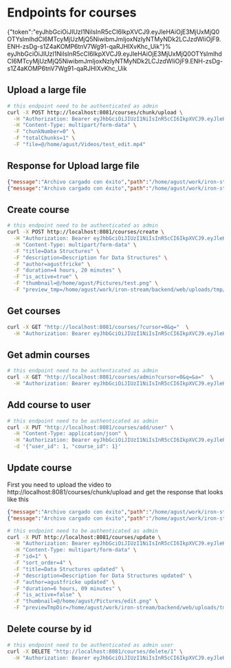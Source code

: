 # Endpoints for courses

{"token":"eyJhbGciOiJIUzI1NiIsInR5cCI6IkpXVCJ9.eyJleHAiOjE3MjUxMjQ0OTYsImlhdCI6MTcyMjUzMjQ5NiwibmJmIjoxNzIyNTMyNDk2LCJzdWIiOjF9.ENH-zsDg-s1Z4aKOMP6tnV7Wg91-qaRJHlXvKhc_Uik"}%
eyJhbGciOiJIUzI1NiIsInR5cCI6IkpXVCJ9.eyJleHAiOjE3MjUxMjQ0OTYsImlhdCI6MTcyMjUzMjQ5NiwibmJmIjoxNzIyNTMyNDk2LCJzdWIiOjF9.ENH-zsDg-s1Z4aKOMP6tnV7Wg91-qaRJHlXvKhc_Uik

## Upload a large file
```bash
# this endpoint need to be authenticated as admin
curl -X POST http://localhost:8081/courses/chunk/upload \
  -H "Authorization: Bearer eyJhbGciOiJIUzI1NiIsInR5cCI6IkpXVCJ9.eyJleHAiOjE3MjUxMjQ0OTYsImlhdCI6MTcyMjUzMjQ5NiwibmJmIjoxNzIyNTMyNDk2LCJzdWIiOjF9.ENH-zsDg-s1Z4aKOMP6tnV7Wg91-qaRJHlXvKhc_Uik" \
  -H "Content-Type: multipart/form-data" \
  -F "chunkNumber=0" \
  -F "totalChunks=1" \
  -F "file=@/home/agust/Videos/test_edit.mp4"
```

## Response for Upload large file
```json
{"message":"Archivo cargado con éxito","path":"/home/agust/work/iron-stream/backend/web/uploads/tmp/1cd35233-c3c5-4d6f-b155-1c1a74a1a133/test.mkv"}%
{"message":"Archivo cargado con éxito","path":"/home/agust/work/iron-stream/backend/web/uploads/tmp/cc557fd0-239b-48f1-8f0c-a6d297bfca9c/test.mp4"}%
```

## Create course
```bash
# this endpoint need to be authenticated as admin
curl -X POST http://localhost:8081/courses/create \
  -H "Authorization: Bearer eyJhbGciOiJIUzI1NiIsInR5cCI6IkpXVCJ9.eyJleHAiOjE3MjUxMjQ0OTYsImlhdCI6MTcyMjUzMjQ5NiwibmJmIjoxNzIyNTMyNDk2LCJzdWIiOjF9.ENH-zsDg-s1Z4aKOMP6tnV7Wg91-qaRJHlXvKhc_Uik" \
  -H "Content-Type: multipart/form-data" \
  -F "title=Data Structures" \
  -F "description=Description for Data Structures" \
  -F "author=agustfricke" \
  -F "duration=4 hours, 20 minutes" \
  -F "is_active=true" \
  -F "thumbnail=@/home/agust/Pictures/test.png" \
  -F "preview_tmp=/home/agust/work/iron-stream/backend/web/uploads/tmp/cc557fd0-239b-48f1-8f0c-a6d297bfca9c/test.mp4"
```

## Get courses
```bash
curl -X GET "http://localhost:8081/courses/?cursor=0&q="  \
  -H "Authorization: Bearer eyJhbGciOiJIUzI1NiIsInR5cCI6IkpXVCJ9.eyJleHAiOjE3MjUxMjQ0OTYsImlhdCI6MTcyMjUzMjQ5NiwibmJmIjoxNzIyNTMyNDk2LCJzdWIiOjF9.ENH-zsDg-s1Z4aKOMP6tnV7Wg91-qaRJHlXvKhc_Uik" | jq
```

## Get admin courses
```bash
# this endpoint need to be authenticated as admin
curl -X GET "http://localhost:8081/courses/admin?cursor=0&q=&a="  \
  -H "Authorization: Bearer eyJhbGciOiJIUzI1NiIsInR5cCI6IkpXVCJ9.eyJleHAiOjE3MjUxMjQ0OTYsImlhdCI6MTcyMjUzMjQ5NiwibmJmIjoxNzIyNTMyNDk2LCJzdWIiOjF9.ENH-zsDg-s1Z4aKOMP6tnV7Wg91-qaRJHlXvKhc_Uik" | jq
```

## Add course to user
```bash
# this endpoint need to be authenticated as admin
curl -X PUT "http://localhost:8081/courses/add/user" \
  -H "Content-Type: application/json" \
  -H "Authorization: Bearer eyJhbGciOiJIUzI1NiIsInR5cCI6IkpXVCJ9.eyJleHAiOjE3MjQ2ODI3MzAsImlhdCI6MTcyMjA5MDczMCwibmJmIjoxNzIyMDkwNzMwLCJzdWIiOjF9.FPOoBntSbQNs8klEuNOYzGD-XRB07buGMACGofcK7mY" \
  -d '{"user_id": 1, "course_id": 1}'
```

## Update course
First you need to upload the video to http://localhost:8081/courses/chunk/upload and get 
the response that looks like this
```json
{"message":"Archivo cargado con éxito","path":"/home/agust/work/iron-stream/backend/web/uploads/tmp/cc557fd0-239b-48f1-8f0c-a6d297bfca9c/test.mp4"}%
{"message":"Archivo cargado con éxito","path":"/home/agust/work/iron-stream/backend/web/uploads/tmp/762716dc-f053-4150-86c0-e6678c0e263a/test_edit.mp4"}%
```

```bash
# this endpoint need to be authenticated as admin
curl -X PUT http://localhost:8081/courses/update \
  -H "Authorization: Bearer eyJhbGciOiJIUzI1NiIsInR5cCI6IkpXVCJ9.eyJleHAiOjE3MjUxMjQ0OTYsImlhdCI6MTcyMjUzMjQ5NiwibmJmIjoxNzIyNTMyNDk2LCJzdWIiOjF9.ENH-zsDg-s1Z4aKOMP6tnV7Wg91-qaRJHlXvKhc_Uik" \
  -H "Content-Type: multipart/form-data" \
  -F "id=1" \
  -F "sort_order=4" \
  -F "title=Data Structures updated" \
  -F "description=Description for Data Structures updated" \
  -F "author=agustfricke updated" \
  -F "duration=6 hours, 09 minutes" \
  -F "is_active=false" \
  -F "thumbnail=@/home/agust/Pictures/edit.png" \
  -F "previewTmpDir=/home/agust/work/iron-stream/backend/web/uploads/tmp/762716dc-f053-4150-86c0-e6678c0e263a/test_edit.mp4"
```

## Delete course by id
```bash
# this endpoint need to be authenticated as admin user
curl -X DELETE "http://localhost:8081/courses/delete/1" \
  -H "Authorization: Bearer eyJhbGciOiJIUzI1NiIsInR5cCI6IkpXVCJ9.eyJleHAiOjE3MjUxMjQ0OTYsImlhdCI6MTcyMjUzMjQ5NiwibmJmIjoxNzIyNTMyNDk2LCJzdWIiOjF9.ENH-zsDg-s1Z4aKOMP6tnV7Wg91-qaRJHlXvKhc_Uik" 
```
